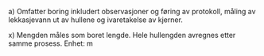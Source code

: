 a) Omfatter boring inkludert observasjoner og føring av protokoll, måling av lekkasjevann ut av hullene og ivaretakelse av kjerner.

x) Mengden måles som boret lengde. Hele hullengden avregnes etter samme prosess. Enhet: m

